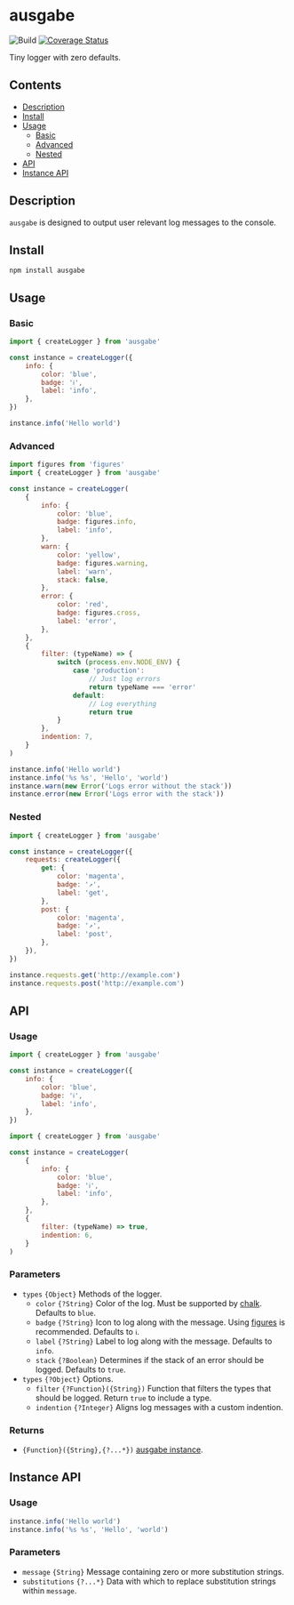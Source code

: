 # ausgabe

![Build](https://github.com/electerious/ausgabe/workflows/Build/badge.svg) [![Coverage Status](https://coveralls.io/repos/github/electerious/ausgabe/badge.svg?branch=master)](https://coveralls.io/github/electerious/ausgabe?branch=master)

Tiny logger with zero defaults.

## Contents

- [Description](#description)
- [Install](#install)
- [Usage](#usage)
  - [Basic](#basic)
  - [Advanced](#advanced)
  - [Nested](#nested)
- [API](#api)
- [Instance API](#instance-api)

## Description

`ausgabe` is designed to output user relevant log messages to the console.

## Install

```
npm install ausgabe
```

## Usage

### Basic

```js
import { createLogger } from 'ausgabe'

const instance = createLogger({
	info: {
		color: 'blue',
		badge: 'ℹ',
		label: 'info',
	},
})

instance.info('Hello world')
```

### Advanced

```js
import figures from 'figures'
import { createLogger } from 'ausgabe'

const instance = createLogger(
	{
		info: {
			color: 'blue',
			badge: figures.info,
			label: 'info',
		},
		warn: {
			color: 'yellow',
			badge: figures.warning,
			label: 'warn',
			stack: false,
		},
		error: {
			color: 'red',
			badge: figures.cross,
			label: 'error',
		},
	},
	{
		filter: (typeName) => {
			switch (process.env.NODE_ENV) {
				case 'production':
					// Just log errors
					return typeName === 'error'
				default:
					// Log everything
					return true
			}
		},
		indention: 7,
	}
)

instance.info('Hello world')
instance.info('%s %s', 'Hello', 'world')
instance.warn(new Error('Logs error without the stack'))
instance.error(new Error('Logs error with the stack'))
```

### Nested

```js
import { createLogger } from 'ausgabe'

const instance = createLogger({
	requests: createLogger({
		get: {
			color: 'magenta',
			badge: '↗',
			label: 'get',
		},
		post: {
			color: 'magenta',
			badge: '↗',
			label: 'post',
		},
	}),
})

instance.requests.get('http://example.com')
instance.requests.post('http://example.com')
```

## API

### Usage

```js
import { createLogger } from 'ausgabe'

const instance = createLogger({
	info: {
		color: 'blue',
		badge: 'ℹ',
		label: 'info',
	},
})
```

```js
import { createLogger } from 'ausgabe'

const instance = createLogger(
	{
		info: {
			color: 'blue',
			badge: 'ℹ',
			label: 'info',
		},
	},
	{
		filter: (typeName) => true,
		indention: 6,
	}
)
```

### Parameters

- `types` `{Object}` Methods of the logger.
  - `color` `{?String}` Color of the log. Must be supported by [chalk](https://github.com/chalk/chalk). Defaults to `blue`.
  - `badge` `{?String}` Icon to log along with the message. Using [figures](https://github.com/sindresorhus/figures) is recommended. Defaults to `ℹ`.
  - `label` `{?String}` Label to log along with the message. Defaults to `info`.
  - `stack` `{?Boolean}` Determines if the stack of an error should be logged. Defaults to `true`.
- `types` `{?Object}` Options.
  - `filter` `{?Function}({String})` Function that filters the types that should be logged. Return `true` to include a type.
  - `indention` `{?Integer}` Aligns log messages with a custom indention.

### Returns

- `{Function}({String},{?...*})` [ausgabe instance](#instance-api).

## Instance API

### Usage

```js
instance.info('Hello world')
instance.info('%s %s', 'Hello', 'world')
```

### Parameters

- `message` `{String}` Message containing zero or more substitution strings.
- `substitutions` `{?...*}` Data with which to replace substitution strings within `message`.
